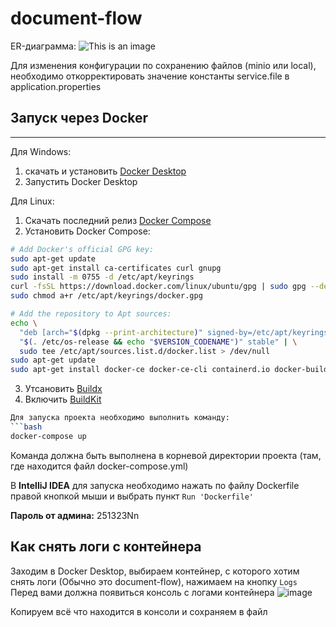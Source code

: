 # document-flow
ER-диаграмма:
![This is an image](https://i.postimg.cc/vBLDgNG7/ER.png)

Для изменения конфигурации по сохранению файлов (minio или local), необходимо откорректировать 
значение константы service.file в application.properties

## Запуск через Docker

---

Для Windows: 
1. скачать и установить [Docker Desktop](https://www.docker.com/products/docker-desktop/)
2. Запустить Docker Desktop

Для Linux:
1. Скачать последний релиз [Docker Compose](https://github.com/docker/compose/releases)
2. Установить Docker Compose:
```bash
# Add Docker's official GPG key:
sudo apt-get update
sudo apt-get install ca-certificates curl gnupg
sudo install -m 0755 -d /etc/apt/keyrings
curl -fsSL https://download.docker.com/linux/ubuntu/gpg | sudo gpg --dearmor -o /etc/apt/keyrings/docker.gpg
sudo chmod a+r /etc/apt/keyrings/docker.gpg

# Add the repository to Apt sources:
echo \
  "deb [arch="$(dpkg --print-architecture)" signed-by=/etc/apt/keyrings/docker.gpg] https://download.docker.com/linux/ubuntu \
  "$(. /etc/os-release && echo "$VERSION_CODENAME")" stable" | \
  sudo tee /etc/apt/sources.list.d/docker.list > /dev/null
sudo apt-get update
sudo apt-get install docker-ce docker-ce-cli containerd.io docker-buildx-plugin docker-compose-plugin  docker-compose
```
3. Утсановить [Buildx](https://docs.docker.com/build/architecture/#install-buildx)
4. Включить [BuildKit](https://docs.docker.com/build/buildkit/#getting-started)


```bash
Для запуска проекта необходимо выполнить команду:
```bash
docker-compose up
```
Команда должна быть выполнена в корневой директории проекта (там, где находится файл docker-compose.yml)

В **IntelliJ IDEA** для запуска необходимо нажать по файлу Dockerfile правой кнопкой мыши и выбрать пункт `Run 'Dockerfile'`

**Пароль от админа:** 251323Nn


## Как снять логи с контейнера

Заходим в Docker Desktop, выбираем контейнер, с которого хотим снять логи (Обычно это document-flow), нажимаем на кнопку `Logs`
Перед вами должна появиться консоль с логами контейнера
![image](https://github.com/Toolll1/document-flow/assets/23121394/e06ff6de-5d97-4d6a-94f3-a49ec19f37cd)

Копируем всё что находится в консоли и сохраняем в файл
